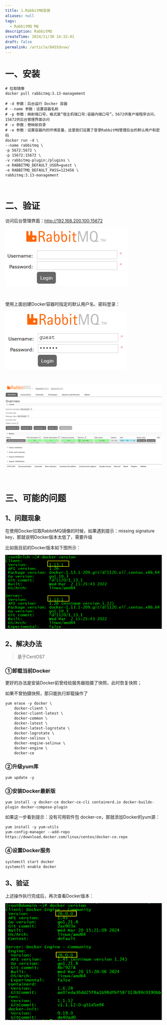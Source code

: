 ```yaml
---
title: 1.RabbitMQ安装
aliases: null
tags:
  - RabbitMQ MQ
description: RabbitMQ
createTime: 2024/11/30 14:15:41
draft: false
permalink: /article/8455dvvw/
---
```


# 一、安装

```shell
# 拉取镜像
docker pull rabbitmq:3.13-management

# -d 参数：后台运行 Docker 容器
# --name 参数：设置容器名称
# -p 参数：映射端口号，格式是“宿主机端口号:容器内端口号”。5672供客户端程序访问，15672供后台管理界面访问
# -v 参数：卷映射目录
# -e 参数：设置容器内的环境变量，这里我们设置了登录RabbitMQ管理后台的默认用户和密码
docker run -d \
--name rabbitmq \
-p 5672:5672 \
-p 15672:15672 \
-v rabbitmq-plugin:/plugins \
-e RABBITMQ_DEFAULT_USER=guest \
-e RABBITMQ_DEFAULT_PASS=123456 \
rabbitmq:3.13-management
```



<br/>



# 二、验证

访问后台管理界面：http://192.168.200.100:15672

![image-20231102194452610](./assets/image-20231102194452610.png)



<br/>

使用上面创建Docker容器时指定的默认用户名、密码登录：

![image-20231102194633997](./assets/image-20231102194633997.png)



<br/>



![image-20231102194746743](./assets/image-20231102194746743.png)



<br/>



# 三、可能的问题

## 1、问题现象

在使用Docker拉取RabbitMQ镜像的时候，如果遇到提示：missing signature key，那就说明Docker版本太低了，需要升级

比如我目前的Docker版本如下图所示：

![image-20231105151245299](./assets/image-20231105151245299.png)



## 2、解决办法

> 基于CentOS7

### ①卸载当前Docker

更好的办法是安装Docker前曾经给服务器拍摄了快照，此时恢复快照；

如果不曾拍摄快照，那只能执行卸载操作了

```shell
yum erase -y docker \
	docker-client \
	docker-client-latest \
	docker-common \
	docker-latest \
	docker-latest-logrotate \
	docker-logrotate \
	docker-selinux \
	docker-engine-selinux \
	docker-engine \
	docker-ce
```



### ②升级yum库

```shell
yum update -y
```



### ③安装Docker最新版

```shell
yum install -y docker-ce docker-ce-cli containerd.io docker-buildx-plugin docker-compose-plugin
```



如果这一步看到提示：没有可用软件包 docker-ce，那就添加Docker的yum源：

```shell
yum install -y yum-utils
yum-config-manager --add-repo https://download.docker.com/linux/centos/docker-ce.repo
```



### ④设置Docker服务

```shell
systemctl start docker
systemctl enable docker
```



## 3、验证

上述操作执行完成后，再次查看Docker版本：

![image-20240321113218105](./assets/image-20240321113218105.png)